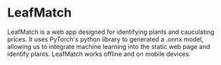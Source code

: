 # LeafMatch

LeafMatch is a web app designed for identifying plants and cauculating prices. It uses PyTorch's python library to generated a .onnx model, allowing us to integrate machine learning into the static web page and identify plants. LeafMatch works offline and on mobile devices.
